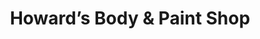 ---
title: "Howard’s Body & Paint Shop"
url: /athens/howards-body-and-paint-shop/
shop: car repair
---